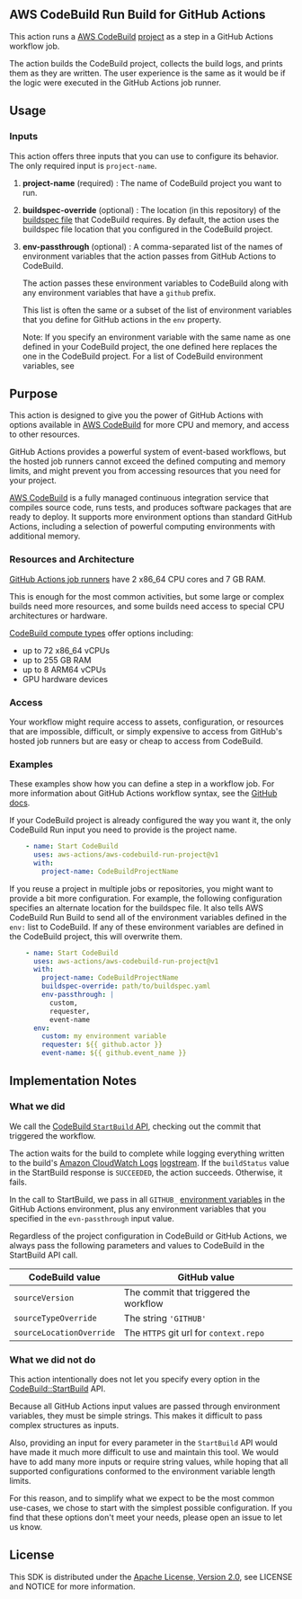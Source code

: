 ## AWS CodeBuild Run Build for GitHub Actions

This action runs a [AWS CodeBuild][codebuild] [project][codebuild project]
as a step in a GitHub Actions workflow job.

The action builds the CodeBuild project, collects the build logs, and prints them as they are written.
The user experience is the same as it would be if the logic were executed in the GitHub Actions
job runner.

## Usage

### Inputs

This action offers three inputs that you can use to configure its behavior. The only
required input is ``project-name``.

1. **project-name** (required) : The name of CodeBuild project you want to run.
1. **buildspec-override** (optional) :
    The location (in this repository) of the [buildspec file][codebuild buildspec] that 
    CodeBuild requires. By default, the action uses the buildspec file location that you configured
    in the CodeBuild project.
1. **env-passthrough** (optional) :
    A comma-separated list of the names of environment variables that the action passes from GitHub 
    Actions to CodeBuild. 

    The action passes these environment variables to CodeBuild along with any environment variables
    that have a `github` prefix.

    This list is often the same or a subset of the list of environment variables
    that you define for GitHub actions in the `env` property. 
        
    Note: If you specify an environment variable with the same name as one defined in your
    CodeBuild project, the one defined here replaces the one in the CodeBuild project. For 
    a list of CodeBuild environment variables, see 

## Purpose

This action is designed to give you the power of GitHub Actions with options available 
in [AWS CodeBuild][codebuild] for more CPU and memory, and access to other resources.

GitHub Actions provides a powerful system of event-based workflows, but the hosted job 
runners cannot exceed the defined computing and memory limits, and might prevent you
from accessing resources that you need for your project.

[AWS CodeBuild][codebuild] is a fully managed continuous integration service that compiles 
source code, runs tests, and produces software packages that are ready to deploy. It supports
more environment options than standard GitHub Actions, including a selection of powerful 
computing environments with additional memory.

### Resources and Architecture

[GitHub Actions job runners][github actions job runners] have 2 x86_64 CPU cores and 7 GB RAM.

This is enough for the most common activities, 
but some large or complex builds need more resources,
and some builds need access to special CPU architectures or hardware.

[CodeBuild compute types][codebuild compute types] offer options including:

* up to 72 x86_64 vCPUs
* up to 255 GB RAM
* up to 8 ARM64 vCPUs
* GPU hardware devices

### Access

Your workflow might require access to assets, configuration, or resources
that are impossible, difficult, or simply expensive
to access from GitHub's hosted job runners
but are easy or cheap to access from CodeBuild.

### Examples

These examples show how you can define a step in a workflow job.
For more information about GitHub Actions workflow syntax,
see the [GitHub docs][github workflow syntax].

If your CodeBuild project is already configured the way you want it,
the only CodeBuild Run input you need to provide is the project name. 

```yaml
    - name: Start CodeBuild
      uses: aws-actions/aws-codebuild-run-project@v1
      with:
        project-name: CodeBuildProjectName
```

If you reuse a project in multiple jobs or repositories, you might
want to provide a bit more configuration. For example, the following 
configuration specifies an alternate location for the buildspec file. 
It also tells AWS CodeBuild Run Build to send all of the environment
variables defined in the `env:` list to CodeBuild. If any of these
environment variables are defined in the CodeBuild project, this will 
overwrite them.

```yaml
    - name: Start CodeBuild
      uses: aws-actions/aws-codebuild-run-project@v1
      with:
        project-name: CodeBuildProjectName
        buildspec-override: path/to/buildspec.yaml
        env-passthrough: |
          custom,
          requester,
          event-name
      env:
        custom: my environment variable
        requester: ${{ github.actor }}
        event-name: ${{ github.event_name }}
```

## Implementation Notes

### What we did

We call the [CodeBuild `StartBuild` API][codebuild startbuild], checking out
the commit that triggered the workflow.

The action waits for the build to complete while logging everything written to the build's
[Amazon CloudWatch Logs][cloudwatch logs] [logstream][cloudwatch logs concepts].
If the `buildStatus` value in the StartBuild response is `SUCCEEDED`, the action succeeds. 
Otherwise, it fails.

In the call to StartBuild, we pass in all 
`GITHUB_` [environment variables][github environment variables] in the GitHub Actions environment,
plus any environment variables that you specified in the `evn-passthrough` input value.

Regardless of the project configuration in CodeBuild or GitHub Actions, we always pass the 
following parameters and values to CodeBuild in the StartBuild API call.

| CodeBuild value          | GitHub value                           |
|--------------------------|----------------------------------------|
| `sourceVersion`          | The commit that triggered the workflow |
| `sourceTypeOverride`     | The string `'GITHUB'`                  |
| `sourceLocationOverride` | The `HTTPS` git url for `context.repo` |

### What we did not do

This action intentionally does not let you specify every option in the
[CodeBuild::StartBuild][codebuild startbuild] API.

Because all GitHub Actions input values are passed through environment variables,
they must be simple strings. This makes it difficult to pass complex structures 
as inputs.

Also, providing an input for every parameter in the `StartBuild` API
would have made it much more difficult to use and maintain this tool. 
We would have to add many more inputs or require string values, while hoping that all
supported configurations conformed to the environment variable length limits.

For this reason, and to simplify what we expect to be the most common use-cases,
we chose to start with the simplest possible configuration. If you find that these options 
don't meet your needs, please open an issue to let us know.

## License

This SDK is distributed under the
[Apache License, Version 2.0](http://www.apache.org/licenses/LICENSE-2.0),
see LICENSE and NOTICE for more information.

[codebuild]: https://docs.aws.amazon.com/codebuild/latest/userguide/welcome.html
[codebuild project]: https://docs.aws.amazon.com/codebuild/latest/userguide/working-with-build-projects.html
[codebuild startbuild]: https://docs.aws.amazon.com/codebuild/latest/APIReference/API_StartBuild.html
[codebuild compute types]: https://docs.aws.amazon.com/codebuild/latest/userguide/build-env-ref-compute-types.html
[codebuild buildspec]: https://docs.aws.amazon.com/codebuild/latest/userguide/build-spec-ref.html
[cloudwatch logs]: https://docs.aws.amazon.com/AmazonCloudWatch/latest/logs/WhatIsCloudWatchLogs.html
[cloudwatch logs concepts]: https://docs.aws.amazon.com/AmazonCloudWatch/latest/logs/CloudWatchLogsConcepts.html

[github environment variables]: https://help.github.com/en/actions/automating-your-workflow-with-github-actions/using-environment-variables#default-environment-variables
[github actions job runners]: https://help.github.com/en/actions/automating-your-workflow-with-github-actions/virtual-environments-for-github-hosted-runners#supported-runners-and-hardware-resources
[github workflow syntax]: https://help.github.com/en/actions/automating-your-workflow-with-github-actions/workflow-syntax-for-github-actions
